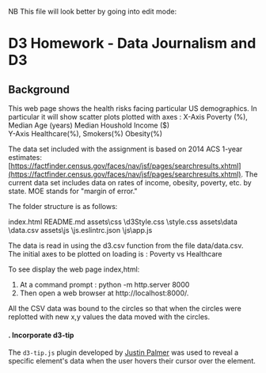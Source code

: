 NB This file will look better by going into edit mode:

# D3 Homework - Data Journalism and D3


## Background

This web page shows the health risks facing particular US demographics. In particular it will show scatter plots plotted with axes : 
 X-Axis 
   Poverty (%), 
   Median Age (years)
   Median Houshold Income ($)  
 Y-Axis 
   Healthcare(%), 
   Smokers(%) 
   Obesity(%) 

The data set included with the assignment is based on 2014 ACS 1-year estimates: [https://factfinder.census.gov/faces/nav/jsf/pages/searchresults.xhtml](https://factfinder.census.gov/faces/nav/jsf/pages/searchresults.xhtml). The current data set includes data on rates of income, obesity, poverty, etc. by state. MOE stands for "margin of error."

The folder structure is as follows:

index.html
README.md
assets\css
      \d3Style.css
      \style.css
assets\data
      \data.csv
assets\js
      \js\.eslintrc.json
      \js\app.js


The data is read in using the d3.csv function from the file data/data.csv. The initial axes to be plotted on loading is :
Poverty vs Healthcare

To see display the web page index,html:
   1. At a command prompt :  python -m http.server 8000
   2. Then open a web browser at http://localhost:8000/.

All the CSV data was bound to the circles so that when the circles were replotted with new x,y values the data moved with the
circles.

#### . Incorporate d3-tip
The `d3-tip.js` plugin developed by [Justin Palmer](https://github.com/Caged) was used to reveal a specific element's 
data when the user hovers their cursor over the element.


